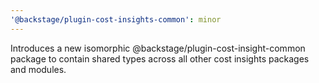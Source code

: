 ```yaml
---
'@backstage/plugin-cost-insights-common': minor
---
```


Introduces a new isomorphic @backstage/plugin-cost-insight-common package to contain shared types across all other cost insights packages and modules.
